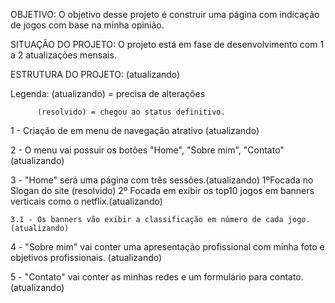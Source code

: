 OBJETIVO:
O objetivo desse projeto é construir uma página com indicação de jogos com base na minha opinião.

SITUAÇÃO DO PROJETO:
O projeto está em fase de desenvolvimento com 1 a 2 atualizações mensais.

ESTRUTURA DO PROJETO: (atualizando)

Legenda: (atualizando) = precisa de alterações

          (resolvido) = chegou ao status definitivo.
          
1 - Criação de em menu de navegação atrativo (atualizando)

2 - O menu vai possuir os botões "Home", "Sobre mim", "Contato" (atualizando)

3 - "Home" será uma página com três sessões.(atualizando)
        1ºFocada no Slogan do site  (resolvido) 
        2º Focada em exibir os top10 jogos em banners verticais como o netflix.(atualizando)
    
    3.1 - Os banners vão exibir a classificação em número de cada jogo. (atualizando)

4 - "Sobre mim" vai conter uma apresentação profissional com minha foto e objetivos profissionais. (atualizando)

5 - "Contato" vai conter as minhas redes e um formulário para contato.(atualizando)

